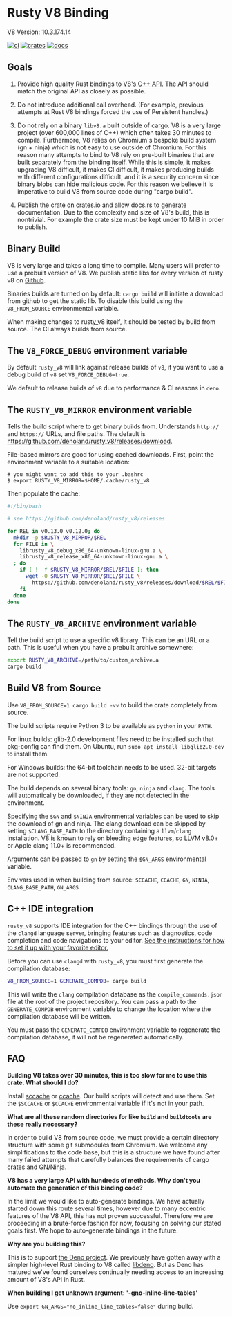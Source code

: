# Rusty V8 Binding

V8 Version: 10.3.174.14

[![ci](https://github.com/denoland/rusty_v8/workflows/ci/badge.svg?branch=main)](https://github.com/denoland/rusty_v8/actions)
[![crates](https://img.shields.io/crates/v/v8.svg)](https://crates.io/crates/v8)
[![docs](https://docs.rs/v8/badge.svg)](https://docs.rs/v8)

## Goals

1. Provide high quality Rust bindings to [V8's C++
   API](https://cs.chromium.org/chromium/src/v8/include/v8.h). The API should
   match the original API as closely as possible.

2. Do not introduce additional call overhead. (For example, previous attempts at
   Rust V8 bindings forced the use of Persistent handles.)

3. Do not rely on a binary `libv8.a` built outside of cargo. V8 is a very large
   project (over 600,000 lines of C++) which often takes 30 minutes to compile.
   Furthermore, V8 relies on Chromium's bespoke build system (gn + ninja) which is
   not easy to use outside of Chromium. For this reason many attempts to bind to V8
   rely on pre-built binaries that are built separately from the binding itself.
   While this is simple, it makes upgrading V8 difficult, it makes CI difficult, it
   makes producing builds with different configurations difficult, and it is a
   security concern since binary blobs can hide malicious code. For this reason we
   believe it is imperative to build V8 from source code during "cargo build".

4. Publish the crate on crates.io and allow docs.rs to generate documentation.
   Due to the complexity and size of V8's build, this is nontrivial. For example
   the crate size must be kept under 10 MiB in order to publish.

## Binary Build

V8 is very large and takes a long time to compile. Many users will prefer to use
a prebuilt version of V8. We publish static libs for every version of rusty v8
on [Github](https://github.com/denoland/rusty_v8/releases).

Binaries builds are turned on by default: `cargo build` will initiate a download
from github to get the static lib. To disable this build using the
`V8_FROM_SOURCE` environmental variable.

When making changes to rusty_v8 itself, it should be tested by build from
source. The CI always builds from source.

## The `V8_FORCE_DEBUG` environment variable

By default `rusty_v8` will link against release builds of `v8`, if you want to
use a debug build of `v8` set `V8_FORCE_DEBUG=true`.

We default to release builds of `v8` due to performance & CI reasons in `deno`.

## The `RUSTY_V8_MIRROR` environment variable

Tells the build script where to get binary builds from. Understands
`http://` and `https://` URLs, and file paths. The default is
https://github.com/denoland/rusty_v8/releases/download.

File-based mirrors are good for using cached downloads. First, point
the environment variable to a suitable location:

    # you might want to add this to your .bashrc
    $ export RUSTY_V8_MIRROR=$HOME/.cache/rusty_v8

Then populate the cache:

```bash
#!/bin/bash

# see https://github.com/denoland/rusty_v8/releases

for REL in v0.13.0 v0.12.0; do
  mkdir -p $RUSTY_V8_MIRROR/$REL
  for FILE in \
    librusty_v8_debug_x86_64-unknown-linux-gnu.a \
    librusty_v8_release_x86_64-unknown-linux-gnu.a \
  ; do
    if [ ! -f $RUSTY_V8_MIRROR/$REL/$FILE ]; then
      wget -O $RUSTY_V8_MIRROR/$REL/$FILE \
        https://github.com/denoland/rusty_v8/releases/download/$REL/$FILE
    fi
  done
done
```

## The `RUSTY_V8_ARCHIVE` environment variable

Tell the build script to use a specific v8 library. This can be an URL
or a path. This is useful when you have a prebuilt archive somewhere:

```bash
export RUSTY_V8_ARCHIVE=/path/to/custom_archive.a
cargo build
```

## Build V8 from Source

Use `V8_FROM_SOURCE=1 cargo build -vv` to build the crate completely from
source.

The build scripts require Python 3 to be available as `python` in your `PATH`.

For linux builds: glib-2.0 development files need to be installed such that
pkg-config can find them. On Ubuntu, run `sudo apt install libglib2.0-dev` to
install them.

For Windows builds: the 64-bit toolchain needs to be used. 32-bit targets are
not supported.

The build depends on several binary tools: `gn`, `ninja` and `clang`. The
tools will automatically be downloaded, if they are not detected in the environment.

Specifying the `$GN` and `$NINJA` environmental variables can be used to skip
the download of gn and ninja. The clang download can be skipped by setting
`$CLANG_BASE_PATH` to the directory containing a `llvm`/`clang` installation.
V8 is known to rely on bleeding edge features, so LLVM v8.0+ or Apple clang 11.0+
is recommended.

Arguments can be passed to `gn` by setting the `$GN_ARGS` environmental variable.

Env vars used in when building from source: `SCCACHE`, `CCACHE`, `GN`, `NINJA`,
`CLANG_BASE_PATH`, `GN_ARGS`

## C++ IDE integration

`rusty_v8` supports IDE integration for the C++ bindings through the use of the
`clangd` language server, bringing features such as diagnostics, code completion
and code navigations to your editor. [See the instructions for how to set it up
with your favorite editor.](https://clangd.llvm.org/installation.html#editor-plugins)

Before you can use `clangd` with `rusty_v8`, you must first generate the
compilation database:

```sh
V8_FROM_SOURCE=1 GENERATE_COMPDB= cargo build
```

This will write the `clang` compilation database as the `compile_commands.json`
file at the root of the project repository. You can pass a path to the
`GENERATE_COMPDB` environment variable to change the location where the
compilation database will be written.

You must pass the `GENERATE_COMPDB` environment variable to regenerate the
compilation database, it will not be regenerated automatically.

## FAQ

**Building V8 takes over 30 minutes, this is too slow for me to use this crate.
What should I do?**

Install [sccache](https://github.com/mozilla/sccache) or
[ccache](https://ccache.dev/). Our build scripts will detect and use them. Set
the `$SCCACHE` or `$CCACHE` environmental variable if it's not in your path.

**What are all these random directories for like `build` and `buildtools` are
these really necessary?**

In order to build V8 from source code, we must provide a certain directory
structure with some git submodules from Chromium. We welcome any simplifications
to the code base, but this is a structure we have found after many failed
attempts that carefully balances the requirements of cargo crates and
GN/Ninja.

**V8 has a very large API with hundreds of methods. Why don't you automate the
generation of this binding code?**

In the limit we would like to auto-generate bindings. We have actually started
down this route several times, however due to many eccentric features of the V8
API, this has not proven successful. Therefore we are proceeding in a
brute-force fashion for now, focusing on solving our stated goals first. We hope
to auto-generate bindings in the future.

**Why are you building this?**

This is to support [the Deno project](https://deno.land/). We previously have
gotten away with a simpler high-level Rust binding to V8 called
[libdeno](https://github.com/denoland/deno/tree/32937251315493ef2c3b42dd29340e8a34501aa4/core/libdeno).
But as Deno has matured we've found ourselves continually needing access to an
increasing amount of V8's API in Rust.

**When building I get unknown argument: '-gno-inline-line-tables'**

Use `export GN_ARGS="no_inline_line_tables=false"` during build.
